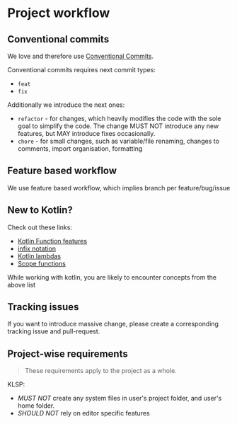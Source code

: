 
# Project workflow

## Conventional commits

We love and therefore use [Conventional Commits](https://www.conventionalcommits.org/en/v1.0.0/).

Conventional commits requires next commit types:
- `feat`
- `fix`


Additionally we introduce the next ones:
- `refactor` - for changes, which heavily modifies the code with the sole goal to simplify the code. The change MUST NOT introduce any new features, but MAY introduce fixes occasionally.
- `chore` - for small changes, such as variable/file renaming, changes to comments, import organisation, formatting

## Feature based workflow

We use feature based workflow, which implies branch per feature/bug/issue

## New to Kotlin?

Check out these links:
- [Kotlin Function features](https://kotlinlang.org/docs/functions.html)
- [infix notation](https://kotlinlang.org/docs/functions.html#infix-notation)
- [Kotlin lambdas](https://kotlinlang.org/docs/lambdas.html)
- [Scope functions](https://kotlinlang.org/docs/scope-functions.html)

While working with kotlin, you are likely to encounter concepts from the above list

## Tracking issues

If you want to introduce massive change, please create a corresponding tracking issue and pull-request.

## Project-wise requirements

> These requirements apply to the project as a whole.

KLSP:
- *MUST NOT* create any system files in user's project folder, and user's home folder.
- *SHOULD NOT* rely on editor specific features
